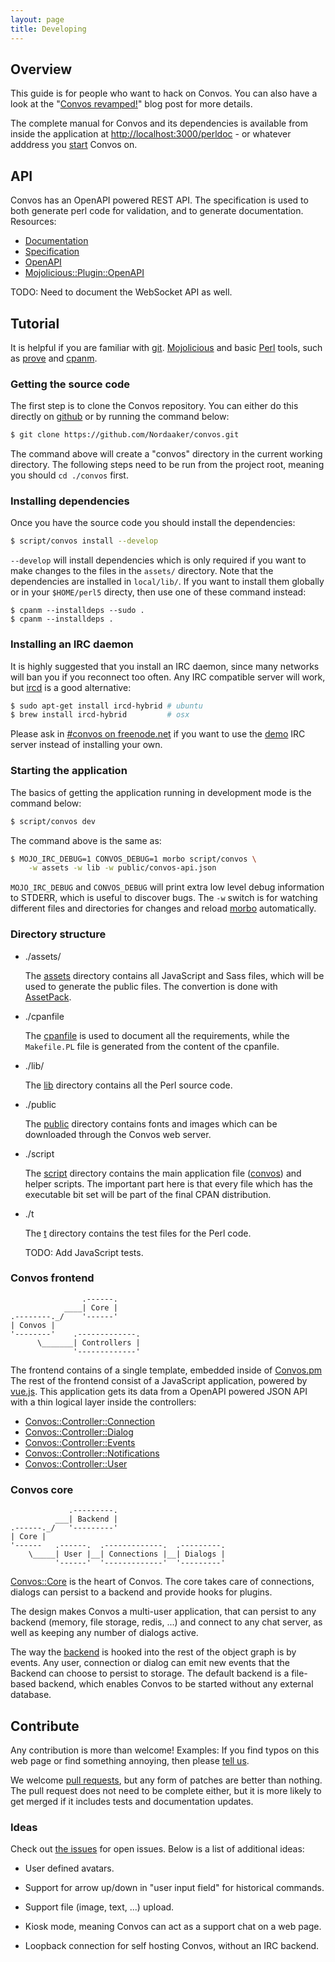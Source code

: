 ```yaml
---
layout: page
title: Developing
---
```


<ul class="toc"></ul>

## Overview

This guide is for people who want to hack on Convos. You can also have a look
at the "[Convos revamped!](/2015/8/31/convos-revamped.html)" blog post for
more details.

The complete manual for Convos and its dependencies is available from inside
the application at
[http://localhost:3000/perldoc](http://demo.convos.by/perldoc/) - or whatever
adddress you [start](/doc/running.html) Convos on.

## API

Convos has an OpenAPI powered REST API. The specification is used to both
generate perl code for validation, and to generate documentation. Resources:

* [Documentation](http://demo.convos.by/api.html)
* [Specification](https://github.com/Nordaaker/convos/blob/master/public/convos-api.json)
* [OpenAPI](https://www.openapis.org/)
* [Mojolicious::Plugin::OpenAPI](https://metacpan.org/pod/Mojolicious::Plugin::OpenAPI)

TODO: Need to document the WebSocket API as well.

## Tutorial

It is helpful if you are familiar with [git](http://git-scm.com).
[Mojolicious](http://mojolicious.org) and basic [Perl](http://perl.org) tools,
such as [prove](https://metacpan.org/pod/distribution/TAP-Parser/bin/prove)
and [cpanm](https://metacpan.org/pod/distribution/App-cpanminus/bin/cpanm).

### Getting the source code

The first step is to clone the Convos repository. You can either do this
directly on [github](https://github.com/Nordaaker/convos) or by running the
command below:

```bash
$ git clone https://github.com/Nordaaker/convos.git
```

The command above will create a "convos" directory in the current working
directory. The following steps need to be run from the project root, meaning
you should `cd ./convos` first.

### Installing dependencies

Once you have the source code you should install the dependencies:

```bash
$ script/convos install --develop
```

`--develop` will install dependencies which is only required if you want to
make changes to the files in the `assets/` directory. Note that the
dependencies are installed in `local/lib/`. If you want to install them
globally or in your `$HOME/perl5` directy, then use one of these command
instead:

```
$ cpanm --installdeps --sudo .
$ cpanm --installdeps .
```

### Installing an IRC daemon

It is highly suggested that you install an IRC daemon, since many networks
will ban you if you reconnect too often. Any IRC compatible server will work,
but [ircd](http://www.ircd-hybrid.org) is a good alternative:

```bash
$ sudo apt-get install ircd-hybrid # ubuntu
$ brew install ircd-hybrid         # osx
```

Please ask in [#convos on freenode.net](irc://chat.freenode.net/#convos) if
you want to use the [demo](/#demo) IRC server instead of installing your own.

### Starting the application

The basics of getting the application running in development mode is the
command below:

```bash
$ script/convos dev
```

The command above is the same as:

```bash
$ MOJO_IRC_DEBUG=1 CONVOS_DEBUG=1 morbo script/convos \
    -w assets -w lib -w public/convos-api.json
```

`MOJO_IRC_DEBUG` and `CONVOS_DEBUG` will print extra low level debug
information to STDERR, which is useful to discover bugs. The `-w` switch is
for watching different files and directories for changes and reload
[morbo](https://metacpan.org/pod/Mojo::Server::Morbo) automatically.

### Directory structure

* ./assets/

  The [assets](https://github.com/Nordaaker/convos/tree/master/assets)
  directory contains all JavaScript and Sass files, which will be used to
  generate the public files. The convertion is done with
  [AssetPack](https://metacpan.org/pod/Mojolicious::Plugin::AssetPack).

* ./cpanfile

  The [cpanfile](https://github.com/Nordaaker/convos/blob/master/cpanfile) is
  used to document all the requirements, while the `Makefile.PL` file is
  generated from the content of the cpanfile.

* ./lib/

  The [lib](https://github.com/Nordaaker/convos/tree/master/lib) directory
  contains all the Perl source code.

* ./public

  The [public](https://github.com/Nordaaker/convos/tree/master/public)
  directory contains fonts and images  which can be downloaded through the
  Convos web server.

* ./script

  The [script](https://github.com/Nordaaker/convos/tree/master/script)
  directory contains the main application file
  ([convos](https://github.com/Nordaaker/convos/blob/master/script/convos))
  and helper scripts.  The important part here is that every file which has
  the executable bit set will be part of the final CPAN distribution.

* ./t

  The [t](https://github.com/Nordaaker/convos/tree/master/t) directory
  contains the test files for the Perl code.

  TODO: Add JavaScript tests.

### Convos frontend

                    .------.
                ____| Core |
    .--------._/    '------'
    | Convos |
    '--------'    .-------------.
          \_______| Controllers |
                  '-------------'

The frontend contains of a single template, embedded inside of
[Convos.pm](https://github.com/Nordaaker/convos/blob/master/lib/Convos.pm) The
rest of the frontend consist of a JavaScript application, powered by
[vue.js](http://vuejs.org). This application gets its data from a OpenAPI
powered JSON API with a thin logical layer inside the controllers:

* [Convos::Controller::Connection](https://github.com/Nordaaker/convos/blob/master/lib/Convos/Controller/Connection.pm)
* [Convos::Controller::Dialog](https://github.com/Nordaaker/convos/blob/master/lib/Convos/Controller/Dialog.pm)
* [Convos::Controller::Events](https://github.com/Nordaaker/convos/blob/master/lib/Convos/Controller/Events.pm)
* [Convos::Controller::Notifications](https://github.com/Nordaaker/convos/blob/master/lib/Convos/Controller/Notifications.pm)
* [Convos::Controller::User](https://github.com/Nordaaker/convos/blob/master/lib/Convos/Controller/User.pm)

### Convos core

                 .---------.
              ___| Backend |
    .------._/   '---------'
    | Core |
    '------   .------.  .-------------.  .---------.
        \_____| User |__| Connections |__| Dialogs |
              '------'  '-------------'  '---------'

[Convos::Core](https://github.com/Nordaaker/convos/blob/master/lib/Convos/Core.pm)
is the heart of Convos. The core takes care of connections, dialogs can
persist to a backend and provide hooks for plugins.

The design makes Convos a multi-user application, that can persist to any
backend (memory, file storage, redis, ...) and connect to any chat server,
as well as keeping any number of dialogs active.

The way the [backend](https://github.com/Nordaaker/convos/blob/master/lib/Convos/Core/Backend.pm)
is hooked into the rest of the object graph is by events. Any user, connection
or dialog can emit new events that the Backend can choose to persist to
storage. The default backend is a file-based backend, which enables Convos to
be started without any external database.

## Contribute

Any contribution is more than welcome! Examples: If you find typos on this web
page or find something annoying, then please [tell us](/doc/#get-in-touch).

We welcome [pull requests](https://github.com/Nordaaker/convos/pulls), but any
form of patches are better than nothing. The pull request does not need to be
complete either, but it is more likely to get merged if it includes tests and
documentation updates.

### Ideas

Check out [the issues](https://github.com/Nordaaker/convos/issues) for open
issues. Below is a list of additional ideas:

* User defined avatars.

* Support for arrow up/down in "user input field" for historical commands.

* Support file (image, text, ...) upload.

* Kiosk mode, meaning Convos can act as a support chat on a web page.

* Loopback connection for self hosting Convos, without an IRC backend.
